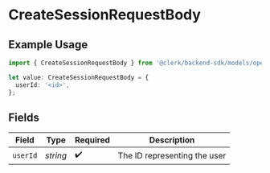 # CreateSessionRequestBody

## Example Usage

```typescript
import { CreateSessionRequestBody } from '@clerk/backend-sdk/models/operations';

let value: CreateSessionRequestBody = {
  userId: '<id>',
};
```

## Fields

| Field    | Type     | Required           | Description                  |
| -------- | -------- | ------------------ | ---------------------------- |
| `userId` | _string_ | :heavy_check_mark: | The ID representing the user |
